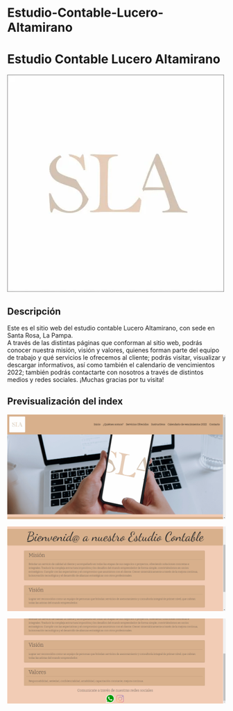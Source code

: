 # Estudio-Contable-Lucero-Altamirano

<h1>Estudio Contable Lucero Altamirano</h1>

 ![](images/logo%20estudio.webp)

<h2>Descripción</h2>

<p>
Este es el sitio web del estudio contable Lucero Altamirano, con sede en Santa Rosa, La Pampa.
<br>
A través de las distintas páginas que conforman al sitio web, podrás conocer nuestra misión, visión y valores, quienes forman parte del equipo de trabajo y qué servicios le ofrecemos al cliente; podrás visitar, visualizar y descargar informativos, así como también el calendario de vencimientos 2022; también podrás contactarte con nosotros a través de distintos medios y redes sociales.
¡Muchas gracias por tu visita!
</p>

<h2>Previsualización del index</h2>

![](images/Captura%20de%20pantalla%202022-09-27%20130032.png)

![](images/Captura%20de%20pantalla%202022-09-27%20130115.png)

![](images/Captura%20de%20pantalla%202022-09-27%20130148.png)